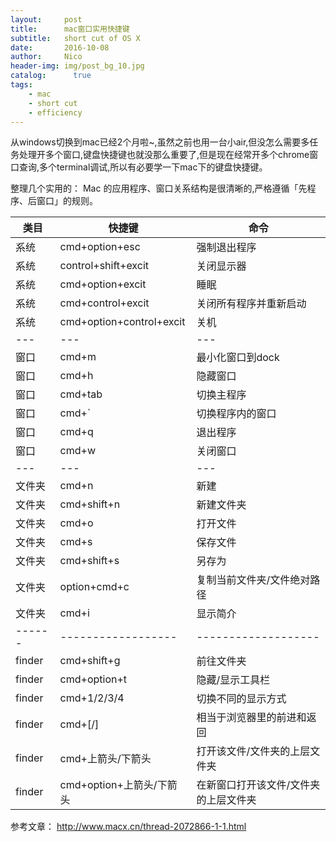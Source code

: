 ```yaml
---
layout:     post
title:      mac窗口实用快捷键
subtitle:   short cut of OS X
date:       2016-10-08
author:     Nico
header-img: img/post_bg_10.jpg
catalog:      true
tags:
    - mac
    - short cut
    - efficiency
---
```


从windows切换到mac已经2个月啦~,虽然之前也用一台小air,但没怎么需要多任务处理开多个窗口,键盘快捷键也就没那么重要了,但是现在经常开多个chrome窗口查询,多个terminal调试,所以有必要学一下mac下的键盘快捷键。

整理几个实用的：
Mac 的应用程序、窗口关系结构是很清晰的,严格遵循「先程序、后窗口」的规则。

类目|快捷键|命令
---|---|---
系统|cmd+option+esc|强制退出程序
系统|control+shift+excit|关闭显示器
系统|cmd+option+excit|睡眠
系统|cmd+control+excit|关闭所有程序并重新启动
系统|cmd+option+control+excit|关机
---|---|---
窗口|cmd+m|最小化窗口到dock
窗口|cmd+h|隐藏窗口
窗口|cmd+tab|切换主程序
窗口|cmd+\`|切换程序内的窗口
窗口|cmd+q|退出程序
窗口|cmd+w|关闭窗口
---|---|---
文件夹|cmd+n|新建
文件夹|cmd+shift+n|新建文件夹
文件夹|cmd+o|打开文件
文件夹|cmd+s|保存文件
文件夹|cmd+shift+s|另存为
文件夹|option+cmd+c|复制当前文件夹/文件绝对路径
文件夹|cmd+i|显示简介
------|------------------|-------------------
finder|cmd+shift+g|前往文件夹
finder|cmd+option+t|隐藏/显示工具栏
finder|cmd+1/2/3/4|切换不同的显示方式
finder|cmd+[/]|相当于浏览器里的前进和返回
finder|cmd+上箭头/下箭头|打开该文件/文件夹的上层文件夹
finder|cmd+option+上箭头/下箭头|在新窗口打开该文件/文件夹的上层文件夹

参考文章： http://www.macx.cn/thread-2072866-1-1.html
